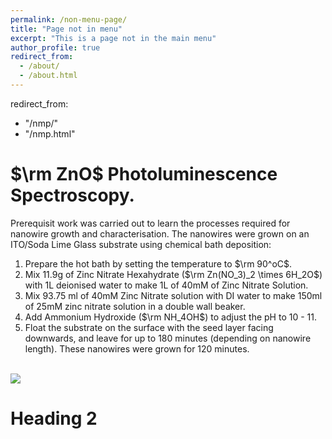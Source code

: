 ```yaml
---
permalink: /non-menu-page/
title: "Page not in menu"
excerpt: "This is a page not in the main menu"
author_profile: true
redirect_from: 
  - /about/
  - /about.html
---
```



redirect_from: 
- "/nmp/"
- "/nmp.html"


$\rm ZnO$ Photoluminescence Spectroscopy. 
======

Prerequisit work was carried out to learn the processes required for nanowire growth and characterisation. The nanowires were grown on an ITO/Soda Lime Glass substrate using chemical bath deposition:
1. Prepare the hot bath by setting the temperature to $\rm 90^oC$.
1. Mix 11.9g of Zinc Nitrate Hexahydrate ($\rm Zn(NO_3)_2 \times 6H_2O$) with 1L deionised water to make 1L of 40mM of Zinc Nitrate Solution.
1. Mix 93.75 ml of 40mM Zinc Nitrate solution with DI water to make 150ml of 25mM zinc nitrate solution in a double wall beaker.
1. Add Ammonium Hydroxide ($\rm NH_4OH$) to adjust the pH to 10 - 11. 
1. Float the substrate on the surface with the seed layer facing downwards, and leave for up to 180 minutes (depending on nanowire length). These nanowires were grown for 120 minutes.

<br/><img src='/images/ZnMgOSEM/GlassZnO/IMG_20191129_091748.jpg'>


Heading 2
======
